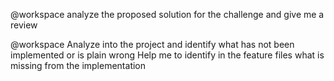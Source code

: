 @workspace
analyze the proposed solution for the challenge and give me a review

@workspace
Analyze into the project and identify what has not been implemented or is plain wrong
Help me to identify in the feature files what is missing from the implementation